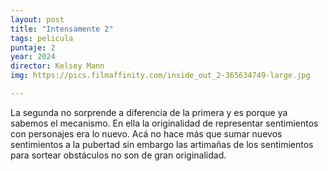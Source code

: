 ```yaml
---
layout: post
title: "Intensamente 2"
tags: pelicula
puntaje: 2
year: 2024
director: Kelsey Mann
img: https://pics.filmaffinity.com/inside_out_2-365634749-large.jpg

---
```


La segunda no sorprende a diferencia de la primera y es porque ya sabemos el mecanismo. En ella la originalidad de representar sentimientos con personajes era lo nuevo. Acá no hace más que sumar nuevos sentimientos a la pubertad sin embargo las artimañas de los sentimientos para sortear obstáculos no son de gran originalidad.
